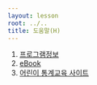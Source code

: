 ```yaml
---
layout: lesson
root: ../..
title: 도움말(H)
---
```


<div class="toc" markdown="1">

1.  [프로그램정보]()
2.  [eBook]()
3.  [어린이 통계교육 사이트]()

</div>

<div name="09-"></div>

</div>

